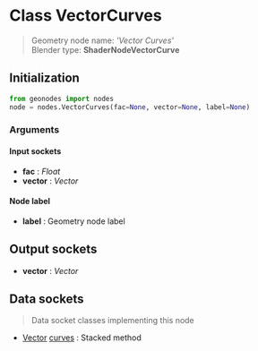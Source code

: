 
# Class VectorCurves

> Geometry node name: _'Vector Curves'_<br>Blender type:  **ShaderNodeVectorCurve**

## Initialization


```python
from geonodes import nodes
node = nodes.VectorCurves(fac=None, vector=None, label=None)
```


### Arguments


#### Input sockets



- **fac** : _Float_
- **vector** : _Vector_



#### Node label



- **label** : Geometry node label



## Output sockets



- **vector** : _Vector_



## Data sockets

> Data socket classes implementing this node


- [Vector](./sockets/Vector.md) [curves](./sockets/Vector.md#curves) : Stacked method


